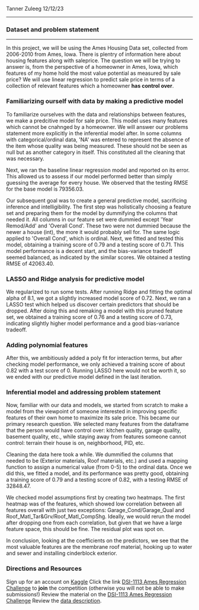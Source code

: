 Tanner Zuleeg
12/12/23
___ 
### Dataset and problem statement
___
In this project, we will be using the Ames Housing Data set, collected from 2006-2010 from Ames, Iowa. There is plentry of information here about housing features along with saleprice. The question we will be trying to answer is, from the perspective of a homeowner in Ames, Iowa, which features of my home hold the most value potential as measured by sale price? We will use linear regression to predict sale price in terms of a collection of relevant features which a homeowner **has control over**.

### Familiarizing ourself with data by making a predictive model
To familiarize ourselves with the data and relationships between features, we make a predcitive model for sale price. This model uses many features which cannot be cnahnged by a homeowner. We will answer our problems statement more explicitly in the inferential model after. In some columns with categorical/ordinal data, 'NA' was entered to represent the absence of the item whose quality was being measured. These should not be seen as null but as another category in itself. This constituted all the cleaning that was necessary.

Next, we ran the baseline linear regression model and reported on its error. This allowed us to assess if our model performed better than simply guessing the average for every house. We observed that the testing RMSE for the base model is 79356.03.

Our subsequent goal was to create a general predictive model, sacrificing inference and intelligibility. The first step was holistically choosing a feature set and preparing them for the model by dummifying the columns that needed it. All columns in our feature set were dummied except 'Year Remod/Add' and 'Overall Cond'. These two were not dummied because the newer a house (int), the more it would probably sell for. The same logic applied to 'Overall Cond', which is ordinal. Next, we fitted and tested this model, obtaining a training score of 0.79 and a testing score of 0.71. This model performance is a decent start, and the bias-variance tradeoff seemed balanced, as indicated by the similar scores. We obtained a testing RMSE of 42063.40.

### LASSO and Ridge analysis for predictive model
We regularized to run some tests. After running Ridge and fitting the optimal alpha of 8.1, we got a slightly increased model score of 0.72. Next, we ran a LASSO test which helped us discover certain predictors that should be dropped. After doing this and remaking a model with this pruned feature set, we obtained a training score of 0.76 and a testing score of 0.73, indicating slightly higher model performance and a good bias-variance tradeoff.

### Adding polynomial features
After this, we ambitiously added a poly fit for interaction terms, but after checking model performance, we only achieved a training score of about 0.82 with a test score of 0. Running LASSO here would not be worth it, so we ended with our predictive model defined in the last iteration.

### Inferential model and addressing problem statement
Now, familiar with our data and models, we started from scratch to make a model from the viewpoint of someone interested in improving specific features of their own home to maximize its sale price. This became our primary research question. We selected many features from the dataframe that the person would have control over: kitchen quality, garage quality, basement quality, etc., while staying away from features someone cannot control: terrain their house is on, neighborhood, PID, etc.

Cleaning the data here took a while. We dummified the columns that needed to be (Exterior materials, Roof materials, etc.) and used a mapping function to assign a numerical value (from 0-5) to the ordinal data. Once we did this, we fitted a model, and its performance was pretty good, obtaining a training score of 0.79 and a testing score of 0.82, with a testing RMSE of 32848.47.

We checked model assumptions first by creating two heatmaps. The first heatmap was of the features, which showed low correlation between all features overall with just two exceptions: Garage_Cond/Garage_Qual and Roof_Matl_Tar&Grv/Roof_Matl_CompShg. Ideally, we would rerun the model after dropping one from each correlation, but given that we have a large feature space, this should be fine. The residual plot was spot on.

In conclusion, looking at the coefficients on the predictors, we see that the most valuable features are the membrane roof material, hooking up to water and sewer and installing cinderblock exterior.

### Directions and Resources
Sign up for an account on [Kaggle](https://www.kaggle.com/)
Click the link [DSI-1113 Ames Regression Challenge](https://www.kaggle.com/t/177bc8cfe89b48d59ee4360ed9b56680) to **join** the competition (otherwise you will not be able to make submissions!)
Review the material on the [DSI-1113 Ames Regression Challenge](https://www.kaggle.com/competitions/1113-ames-competition)
Review the [data description](http://jse.amstat.org/v19n3/decock/DataDocumentation.txt).